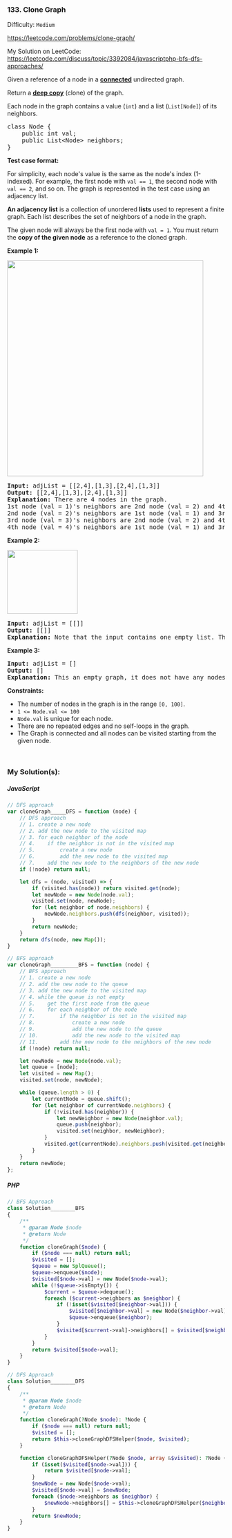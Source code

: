 ### 133. Clone Graph

Difficulty: `Medium`

https://leetcode.com/problems/clone-graph/

My Solution on LeetCode:
https://leetcode.com/discuss/topic/3392084/javascriptphp-bfs-dfs-approaches/


<p>Given a reference of a node in a <strong><a href="https://en.wikipedia.org/wiki/Connectivity_(graph_theory)#Connected_graph" target="_blank">connected</a></strong> undirected graph.</p>

<p>Return a <a href="https://en.wikipedia.org/wiki/Object_copying#Deep_copy" target="_blank"><strong>deep copy</strong></a> (clone) of the graph.</p>

<p>Each node in the graph contains a value (<code>int</code>) and a list (<code>List[Node]</code>) of its neighbors.</p>

<pre>class Node {
    public int val;
    public List&lt;Node&gt; neighbors;
}
</pre>


<p><strong>Test case format:</strong></p>

<p>For simplicity, each node's value is the same as the node's index (1-indexed). For example, the first node with <code>val == 1</code>, the second node with <code>val == 2</code>, and so on. The graph is represented in the test case using an adjacency list.</p>

<p><b>An adjacency list</b> is a collection of unordered <b>lists</b> used to represent a finite graph. Each list describes the set of neighbors of a node in the graph.</p>

<p>The given node will always be the first node with <code>val = 1</code>. You must return the <strong>copy of the given node</strong> as a reference to the cloned graph.</p>

<p><strong class="example">Example 1:</strong></p>
<img alt="" src="https://assets.leetcode.com/uploads/2019/11/04/133_clone_graph_question.png" style="width: 454px; height: 500px;">
<pre><strong>Input:</strong> adjList = [[2,4],[1,3],[2,4],[1,3]]
<strong>Output:</strong> [[2,4],[1,3],[2,4],[1,3]]
<strong>Explanation:</strong> There are 4 nodes in the graph.
1st node (val = 1)'s neighbors are 2nd node (val = 2) and 4th node (val = 4).
2nd node (val = 2)'s neighbors are 1st node (val = 1) and 3rd node (val = 3).
3rd node (val = 3)'s neighbors are 2nd node (val = 2) and 4th node (val = 4).
4th node (val = 4)'s neighbors are 1st node (val = 1) and 3rd node (val = 3).
</pre>

<p><strong class="example">Example 2:</strong></p>
<img alt="" src="https://assets.leetcode.com/uploads/2020/01/07/graph.png" style="width: 163px; height: 148px;">
<pre><strong>Input:</strong> adjList = [[]]
<strong>Output:</strong> [[]]
<strong>Explanation:</strong> Note that the input contains one empty list. The graph consists of only one node with val = 1 and it does not have any neighbors.
</pre>
<p><strong class="example">Example 3:</strong></p>

<pre><strong>Input:</strong> adjList = []
<strong>Output:</strong> []
<strong>Explanation:</strong> This an empty graph, it does not have any nodes.
</pre>
<p><strong>Constraints:</strong></p>
<ul>
	<li>The number of nodes in the graph is in the range <code>[0, 100]</code>.</li>
	<li><code>1 &lt;= Node.val &lt;= 100</code></li>
	<li><code>Node.val</code> is unique for each node.</li>
	<li>There are no repeated edges and no self-loops in the graph.</li>
	<li>The Graph is connected and all nodes can be visited starting from the given node.</li>
</ul>
<p>&nbsp;</p>

### My Solution(s):

##### JavaScript

```js
// DFS approach
var cloneGraph_____DFS = function (node) {
    // DFS approach
    // 1. create a new node
    // 2. add the new node to the visited map
    // 3. for each neighbor of the node
    // 4.    if the neighbor is not in the visited map
    // 5.        create a new node
    // 6.        add the new node to the visited map
    // 7.    add the new node to the neighbors of the new node
    if (!node) return null;

    let dfs = (node, visited) => {
        if (visited.has(node)) return visited.get(node);
        let newNode = new Node(node.val);
        visited.set(node, newNode);
        for (let neighbor of node.neighbors) {
            newNode.neighbors.push(dfs(neighbor, visited));
        }
        return newNode;
    }
    return dfs(node, new Map());
}

// BFS approach
var cloneGraph_________BFS = function (node) {
    // BFS approach
    // 1. create a new node
    // 2. add the new node to the queue
    // 3. add the new node to the visited map
    // 4. while the queue is not empty
    // 5.    get the first node from the queue
    // 6.    for each neighbor of the node
    // 7.        if the neighbor is not in the visited map
    // 8.            create a new node
    // 9.            add the new node to the queue
    // 10.           add the new node to the visited map
    // 11.       add the new node to the neighbors of the new node
    if (!node) return null;

    let newNode = new Node(node.val);
    let queue = [node];
    let visited = new Map();
    visited.set(node, newNode);

    while (queue.length > 0) {
        let currentNode = queue.shift();
        for (let neighbor of currentNode.neighbors) {
            if (!visited.has(neighbor)) {
                let newNeighbor = new Node(neighbor.val);
                queue.push(neighbor);
                visited.set(neighbor, newNeighbor);
            }
            visited.get(currentNode).neighbors.push(visited.get(neighbor));
        }
    }
    return newNode;
};
```

##### PHP

```php
// BFS Approach
class Solution________BFS
{
    /**
     * @param Node $node
     * @return Node
     */
    function cloneGraph($node) {
        if ($node === null) return null;
        $visited = [];
        $queue = new SplQueue();
        $queue->enqueue($node);
        $visited[$node->val] = new Node($node->val);
        while (!$queue->isEmpty()) {
            $current = $queue->dequeue();
            foreach ($current->neighbors as $neighbor) {
                if (!isset($visited[$neighbor->val])) {
                    $visited[$neighbor->val] = new Node($neighbor->val);
                    $queue->enqueue($neighbor);
                }
                $visited[$current->val]->neighbors[] = $visited[$neighbor->val];
            }
        }
        return $visited[$node->val];
    }
}

// DFS Approach
class Solution________DFS
{
    /**
     * @param Node $node
     * @return Node
     */
    function cloneGraph(?Node $node): ?Node {
        if ($node === null) return null;
        $visited = [];
        return $this->cloneGraphDFSHelper($node, $visited);
    }

    function cloneGraphDFSHelper(?Node $node, array &$visited): ?Node {
        if (isset($visited[$node->val])) {
            return $visited[$node->val];
        }
        $newNode = new Node($node->val);
        $visited[$node->val] = $newNode;
        foreach ($node->neighbors as $neighbor) {
            $newNode->neighbors[] = $this->cloneGraphDFSHelper($neighbor, $visited);
        }
        return $newNode;
    }
}
```

